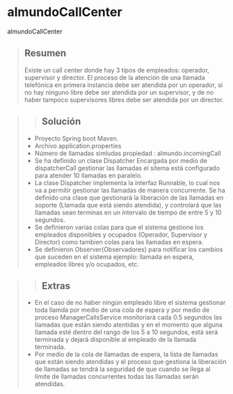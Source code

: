 # almundoCallCenter
almundoCallCenter

> ## **Resumen**
> Existe un call center donde hay 3 tipos de empleados: operador, supervisor
y director. El proceso de la atención de una llamada telefónica en primera
instancia debe ser atendida por un operador, si no hay ninguno libre debe
ser atendida por un supervisor, y de no haber tampoco supervisores libres
debe ser atendida por un director.

>> ## **Solución**
> - Proyecto Spring boot Maven.
> - Archivo application.properties
> - Número de llamadas simludas propiedad : almundo.incomingCall
> - Se ha definido un clase Dispatcher Encargada por medio de dispatcherCall
gestionar las llamadas el sitema está configurado para atender 10 llamadas en paralelo.
> - La clase Dispatcher implementa la interfaz Runnable, lo cual nos va a permitir gestionar las 
llamadas de manera concurrente.
>Se ha definido una clase que gestionará la liberación de las llamadas en soporte (Llamada que está siendo atendida),
y controlará que las llamadas sean terminas en un intervalo de tiempo de entre 5 y 10 segundos.
> - Se definieron varias colas para que el sistema gestione los empleados disponibles y ocupados (Operador, Supervisor y Director)
como tambien colas para las llamadas en espera.
> - Se definieron  Observer(Observadores) para notificar los cambios que suceden en el sistema ejemplo: llamada en espera, empleados libres y/o ocupados, etc.

>> ## **Extras**
> - En el caso de no haber ningún empleado libre el sistema gestionar toda llamda por medio de una cola de espera y
por medio de proceso ManagerCallsService monitoriará cada 0.5 segundos
las llamadas que están siendo atentidas y en el momento que alguna llamada esté dentro del rango de los 5 a 10 segundos, está será terminada
y dejará disponible al empleado de la llamada terminada.
> - Por medio de la cola de llamadas de espera, la lista de llamadas que están siendo atendidas y el proceso que gestiona la liberación de llamadas se tendrá la seguridad de que
cuando se llega al limite de llamadas concurrentes todas las llamadas serán atendidas.

